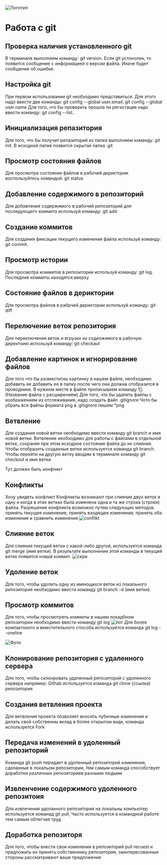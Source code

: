 ![Логотип](logo.png)
# Работа с git
## Проверка наличия установленного git
В терминале выполняем команду: git version. Если git устонолен, то появится сообщение с информацией о версии файла. Иначе будет сообщение об ошибке.
## Настройка git
При первом использовании git необходимо представиться. Для этого надо ввести две команды: git config --global user.email, git config --global user.name
Для того, что бы проверить прошла ли регистация надо ввести 
команду: git config --list.
## Инициализация репазитория
Для того, что бы получит репазиторий из папки выполняем команду: git init. В исходной папке появится скрытая папка .git
## Просмотр состояния файлов
Для просмотра состояние файлов в рабочей дериктории воспользуйтесь командой: git status
## Добавление содержимого в репозиторий
Для добавления содержимого в рабочий репозиторий для последующего коммита используй команду: git add
## Создание коммитов
Для создания фиксации текущего изменения файла используй команду: git commit. 
## Просмотр истории
Для просмотра коммитов в репозитории используй команду: git log. Последние коммиты находятся вверху
## Состояние файлов в дериктории
Для просмотра файлов в рабрчей дериктории используй команду: git diff
## Перелючение веток репозитория
Для переключения веток и вгрузки их содеожимого в рабочую деректоию используй команду: git checkaut
## Добавление картинок и игнорирование файлов
Для того что бы разместитиь картинку в нашем файле, необходимо добавить ее добавить ее в папку после чего она должна отобразится в проводнике. В нужном месте в файле прописываем команду ![](Название файла с расширением)
Для того, что бы удалить файлы с изображением из отслеживания, надо создать файл .gitignore
Чото бы убрать все файлы формата png в .gitignore пишем *png
## Ветвление
Для создания новой ветки необходимо ввести команду git branch и имя новой ветки. Ветвление необходимо для работы с файлами в отдельной ветке, сохраняя при этом исходное состояние файла до их слияния. Чтобы отобразить созданные ветки используется команда git branch. Чтобы перейти на другую ветку вводим в терминале команду git checkout и имя ветки

Тут должен быть конфликт
## Конфликты
Хочу увидеть конфликт
Конфликты возникают при слиянии двух веток в одну и когда в этих ветках была изменена одна и та же строка (строки) файла. Разрешение конфликта возможно путем следующих методов: принять текущее изменение, принять входящее изменения, принять оба изменения и сравнить изменения
![conflikt](conflikt.png)
## Слияние веток
Для слияния текущей ветки с какой-либо другой, используется команда git merge (имя ветки). В результате выполнения этой команды в текущей ветке появится новый коммит.
![скри](copi.png) 
## Удоление веток
Для того, чтобы удолить одну из имеющихся веток  из локального рипозитория необходимо ввести команду git branch -d (имя ветки).
## Просмотр коммитов
Для того, чтобы просмотреть коммиты в нашем локадбном репозитории необходимо ввести команду git log
![лог](log.png)
Для более компактоного и вместительного способа используется команда  git log --oneline

![Фото](foto.png)
## Клонирование репозитория с удаленного сервера
Для того, чтобы склонровать удаленный репозиторий с удоленного сервера например: Githab используется команда git clone (ссылка) репозитория
## Создания ветвления проекта
Для ветвления проекта позволяет вносить пубичные изменения и делать свой собственны вклад в более открытом виде, команда используется Fork
## Передача изменений в удоленный репозиторий
Команда git push передает в удоленный репозиторий изменения, сделанные в локальом репозитории, тем самым команда способствует доработки различных репозиториев разными людьми
## Извленчение содержимого удоленного репозитоия
Для извлечения удоланного репозитория на локальны компьютер используется команад git pull, Часто используется в командной работе тем самым облегчая труд
## Доработка репозиторя
Для того, чтобы внести свои изменения в репозиторий pull recuest и предложить их принять собственнику репозитория, заинтересованные стороны рассматривают ваше предложение